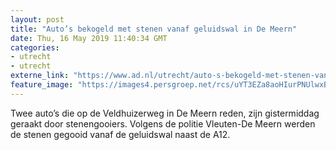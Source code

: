 ```yaml
---
layout: post
title: "Auto’s bekogeld met stenen vanaf geluidswal in De Meern"
date: Thu, 16 May 2019 11:40:34 GMT
categories: 
- utrecht 
- utrecht 
externe_link: "https://www.ad.nl/utrecht/auto-s-bekogeld-met-stenen-vanaf-geluidswal-in-de-meern~a5d21322/"
feature_image: "https://images4.persgroep.net/rcs/uYT3EZa8aoHIurPNUlwxBhAIQ1o/diocontent/148511575/_fitwidth/400/?appId=21791a8992982cd8da851550a453bd7f&quality=0.7"
---
```


Twee auto’s die op de Veldhuizerweg in De Meern reden, zijn gistermiddag geraakt door stenengooiers. Volgens de politie Vleuten-De Meern werden de stenen gegooid vanaf de geluidswal naast de A12.
